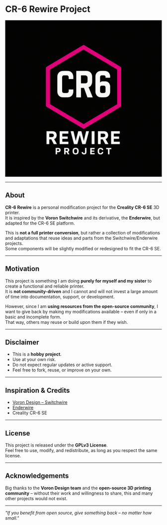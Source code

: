 # CR-6 Rewire Project

![CR-6 Rewire Logo](./assets/logo.png)

---

## About

**CR-6 Rewire** is a personal modification project for the **Creality CR-6 SE** 3D printer.  
It is inspired by the **Voron Switchwire** and its derivative, the **Enderwire**, but adapted for the CR-6 SE platform.  

This is **not a full printer conversion**, but rather a collection of modifications and adaptations that reuse ideas and parts from the Switchwire/Enderwire projects.  
Some components will be slightly modified or redesigned to fit the CR-6 SE.

---

## Motivation

This project is something I am doing **purely for myself and my sister** to create a functional and reliable printer.  
It is **not community-driven** and I cannot and will not invest a large amount of time into documentation, support, or development.  

However, since I am **using resources from the open-source community**, I want to give back by making my modifications available – even if only in a basic and incomplete form.  
That way, others may reuse or build upon them if they wish.

---

## Disclaimer

- This is a **hobby project**.  
- Use at your own risk.  
- Do not expect regular updates or active support.  
- Feel free to fork, reuse, or improve on your own.  

---

## Inspiration & Credits

- [Voron Design – Switchwire](https://github.com/VoronDesign/Voron-Switchwire)  
- [Enderwire](https://github.com/boubounokefalos/Ender_SW)  
- Creality CR-6 SE  

---

## License

This project is released under the **GPLv3 License**.  
Feel free to use, modify, and redistribute, as long as you respect the same license.  

---

## Acknowledgements

Big thanks to the **Voron Design team** and the **open-source 3D printing community** – without their work and willingness to share, this and many other projects would not exist.  

---

*"If you benefit from open source, give something back – no matter how small."*
